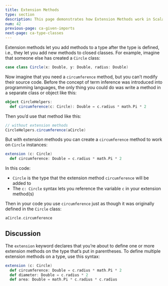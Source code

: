 ```yaml
---
title: Extension Methods
type: section
description: This page demonstrates how Extension Methods work in Scala 3.
num: 42
previous-page: ca-given-imports
next-page: ca-type-classes
---
```



Extension methods let you add methods to a type after the type is defined, i.e., they let you add new methods to closed classes. For example, imagine that someone else has created a `Circle` class:

```scala
case class Circle(x: Double, y: Double, radius: Double)
```

Now imagine that you need a `circumference` method, but you can’t modify their source code. Before the concept of term inference was introduced into programming languages, the only thing you could do was write a method in a separate class or object like this:

```scala
object CircleHelpers:
  def circumference(c: Circle): Double = c.radius * math.Pi * 2
```

Then you’d use that method like this:

```scala
// without extension methods
CircleHelpers.circumference(aCircle)
```

But with extension methods you can create a `circumference` method to work on `Circle` instances:

```scala
extension (c: Circle)
  def circumference: Double = c.radius * math.Pi * 2
```

In this code:

- `Circle` is the type that the extension method `circumference` will be added to
- The `c: Circle` syntax lets you reference the variable `c` in your extension method(s)

Then in your code you use `circumference` just as though it was originally defined in the `Circle` class:

```scala
aCircle.circumference
```


## Discussion

The `extension` keyword declares that you’re about to define one or more extension methods on the type that’s put in parentheses. To define multiple extension methods on a type, use this syntax:

```scala
extension (c: Circle)
  def circumference: Double = c.radius * math.Pi * 2
  def diameter: Double = c.radius * 2
  def area: Double = math.Pi * c.radius * c.radius
```



